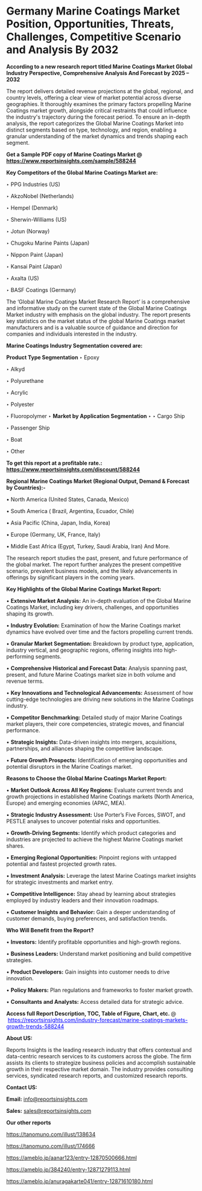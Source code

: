 # Germany Marine Coatings Market Position, Opportunities, Threats, Challenges, Competitive Scenario and Analysis By 2032

<strong>According to a new research report titled Marine Coatings Market Global Industry Perspective, Comprehensive Analysis And Forecast by 2025 – 2032</strong>

The report delivers detailed revenue projections at the global, regional, and country levels, offering a clear view of market potential across diverse geographies. It thoroughly examines the primary factors propelling Marine Coatings market growth, alongside critical restraints that could influence the industry's trajectory during the forecast period. To ensure an in-depth analysis, the report categorizes the Global Marine Coatings Market into distinct segments based on type, technology, and region, enabling a granular understanding of the market dynamics and trends shaping each segment.

<strong>Get a Sample PDF copy of Marine Coatings Market </strong><strong>@<a href=https://www.reportsinsights.com/sample/588244 style=color:#0000ff;> https://www.reportsinsights.com/sample/588244</a></strong></font>

<strong>Key Competitors of the Global Marine Coatings Market are:</strong>

‣ PPG Industries (US)

‣ AkzoNobel (Netherlands)

‣ Hempel (Denmark)

‣ Sherwin-Williams (US)

‣ Jotun (Norway)

‣ Chugoku Marine Paints (Japan)

‣ Nippon Paint (Japan)

‣ Kansai Paint (Japan)

‣ Axalta (US)

‣ BASF Coatings (Germany)

The ‘Global Marine Coatings Market Research Report’ is a comprehensive and informative study on the current state of the Global Marine Coatings Market industry with emphasis on the global industry. The report presents key statistics on the market status of the global Marine Coatings market manufacturers and is a valuable source of guidance and direction for companies and individuals interested in the industry.

<strong>Marine Coatings Industry Segmentation covered are:</strong>

<strong>Product Type Segmentation</strong>
‣
Epoxy

‣ Alkyd

‣ Polyurethane

‣ Acrylic

‣ Polyester

‣ Fluoropolymer
‣ 
<strong>Market by Application Segmentation</strong>
‣
‣  Cargo Ship

‣ Passenger Ship

‣ Boat

‣ Other

<strong>To get this report at a profitable rate.: <a href=https://www.reportsinsights.com/discount/588244 style=color:#0000ff;>https://www.reportsinsights.com/discount/588244</a></strong></font>

<strong>Regional Marine Coatings Market (Regional Output, Demand &amp; Forecast by Countries):-</strong>

• North America (United States, Canada, Mexico)

• South America ( Brazil, Argentina, Ecuador, Chile)

• Asia Pacific (China, Japan, India, Korea)

• Europe (Germany, UK, France, Italy)

• Middle East Africa (Egypt, Turkey, Saudi Arabia, Iran) And More.

The research report studies the past, present, and future performance of the global market. The report further analyzes the present competitive scenario, prevalent business models, and the likely advancements in offerings by significant players in the coming years.

<strong>Key Highlights of the Global Marine Coatings Market Report:</strong>

• <strong>Extensive Market Analysis:</strong> An in-depth evaluation of the Global Marine Coatings Market, including key drivers, challenges, and opportunities shaping its growth.

• <strong>Industry Evolution:</strong> Examination of how the Marine Coatings market dynamics have evolved over time and the factors propelling current trends.

• <strong>Granular Market Segmentation:</strong> Breakdown by product type, application, industry vertical, and geographic regions, offering insights into high-performing segments.

• <strong>Comprehensive Historical and Forecast Data:</strong> Analysis spanning past, present, and future Marine Coatings market size in both volume and revenue terms.

• <strong>Key Innovations and Technological Advancements:</strong> Assessment of how cutting-edge technologies are driving new solutions in the Marine Coatings industry.

• <strong>Competitor Benchmarking:</strong> Detailed study of major Marine Coatings market players, their core competencies, strategic moves, and financial performance.

• <strong>Strategic Insights:</strong> Data-driven insights into mergers, acquisitions, partnerships, and alliances shaping the competitive landscape.

• <strong>Future Growth Prospects:</strong> Identification of emerging opportunities and potential disruptors in the Marine Coatings market.

<strong>Reasons to Choose the Global Marine Coatings Market Report:</strong>

• <strong>Market Outlook Across All Key Regions:</strong> Evaluate current trends and growth projections in established Marine Coatings markets (North America, Europe) and emerging economies (APAC, MEA).

• <strong>Strategic Industry Assessment:</strong> Use Porter’s Five Forces, SWOT, and PESTLE analyses to uncover potential risks and opportunities.

• <strong>Growth-Driving Segments:</strong> Identify which product categories and industries are projected to achieve the highest Marine Coatings market shares.

• <strong>Emerging Regional Opportunities:</strong> Pinpoint regions with untapped potential and fastest projected growth rates.

• <strong>Investment Analysis:</strong> Leverage the latest Marine Coatings market insights for strategic investments and market entry.

• <strong>Competitive Intelligence:</strong> Stay ahead by learning about strategies employed by industry leaders and their innovation roadmaps.

• <strong>Customer Insights and Behavior:</strong> Gain a deeper understanding of customer demands, buying preferences, and satisfaction trends.

<strong>Who Will Benefit from the Report?</strong>

• <strong>Investors:</strong> Identify profitable opportunities and high-growth regions.

• <strong>Business Leaders:</strong> Understand market positioning and build competitive strategies.

• <strong>Product Developers:</strong> Gain insights into customer needs to drive innovation.

• <strong>Policy Makers:</strong> Plan regulations and frameworks to foster market growth.

• <strong>Consultants and Analysts:</strong> Access detailed data for strategic advice.
</ul>
<strong>Access full Report Description, TOC, Table of Figure, Chart, etc. </strong>@  <a href=https://reportsinsights.com/industry-forecast/marine-coatings-markets-growth-trends-588244 style=color:#0000ff;>https://reportsinsights.com/industry-forecast/marine-coatings-markets-growth-trends-588244</a></font>

<strong><strong>About US</strong>:</strong>

Reports Insights is the leading research industry that offers contextual and data-centric research services to its customers across the globe. The firm assists its clients to strategize business policies and accomplish sustainable growth in their respective market domain. The industry provides consulting services, syndicated research reports, and customized research reports.

<strong>Contact US:</strong>

<p class=""""><b>Email:</b> <a href=mailto:info@reportsinsights.com>info@reportsinsights.com</a></p>
<p class=""""><b>Sales:</b> <a href=mailto:sales@reportsinsights.com>sales@reportsinsights.com</a></p>

<strong>Our other reports</strong>

<a href=https://tanomuno.com/illust/138634>https://tanomuno.com/illust/138634</a>

<a href=https://tanomuno.com/illust/174666>https://tanomuno.com/illust/174666</a>

<a href=https://ameblo.jp/aanar123/entry-12870500666.html>https://ameblo.jp/aanar123/entry-12870500666.html</a>

<a href=https://ameblo.jp/384240/entry-12871279113.html>https://ameblo.jp/384240/entry-12871279113.html</a>

<a href=https://ameblo.jp/anuragakarte041/entry-12871610180.html>https://ameblo.jp/anuragakarte041/entry-12871610180.html</a>
